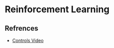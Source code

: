 # Reinforcement Learning

## Refrences

- [Controls Video](https://www.youtube.com/watch?v=Wypc1a-1ZYA&ab_channel=MATLAB)